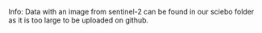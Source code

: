 Info:
Data with an image from sentinel-2 can be found in our sciebo folder as it is too large to be uploaded on github.
